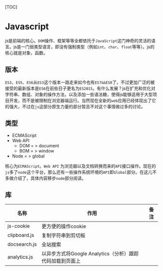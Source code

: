 [TOC]



# Javascript

​	js是前端的核心。`DOM`操作、框架等等全都依托于`JavaScript`这门神奇的灵活的语言。js是一门弱类型语言，即没有强制类型（例如`int`、`char`、`float`等等）。js的核心就是对象，函数。

## 版本

​	`ES3`、`ES5`、`ES6`从`ES3`这个版本一路走来如今也有`ES7&&ES8`了，不过更加广泛的被接受的最新版本是`ES6`在前些日子更名为`ES2015`。有什么发展？js在扩充和优化对字符串、数组、对象的操作方法，以及添加一些语法糖，使得js能够适用于大型项目开发，而不是被限制在浏览器端运行。当然现在全新的`web`应用已经体现出了它的强大，不过在`js`这部分原生力量的部分暂且不对这个事情做过多的讨论。

## 类型

- ECMAScript
- Web API 
  - DOM  = >  document
  - BOM  = >  window
- Node  = >  global

核心为`ECMAScript`。`Web API` 为浏览器以及文档转换而来的`API`接口操作。现在的`js`多了`node`这个平台，那么还有一些操作系统环境的`API`即`Global`部分。在这儿不多做介绍了，具体内容移步`node`部分阅读。

## 库

| 名称         | 作用                                                     | 备注 |
| ------------ | -------------------------------------------------------- | ---- |
| js-cookie    | 更方便的操作cookie                                       |      |
| clipboard.js | 复制字符串到剪切板                                       |      |
| docsearch.js | 全站搜索                                                 |      |
| analytics.js | 以异步方式将Google Analytics（分析）跟踪代码加载到页面上 |      |

